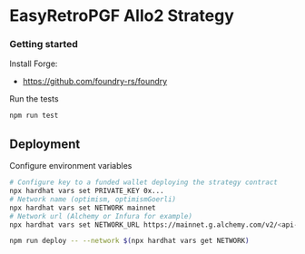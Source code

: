 # EasyRetroPGF Allo2 Strategy

### Getting started

Install Forge:

- https://github.com/foundry-rs/foundry

Run the tests

```sh
npm run test
```

## Deployment

Configure environment variables

```sh
# Configure key to a funded wallet deploying the strategy contract
npx hardhat vars set PRIVATE_KEY 0x...
# Network name (optimism, optimismGoerli)
npx hardhat vars set NETWORK mainnet
# Network url (Alchemy or Infura for example)
npx hardhat vars set NETWORK_URL https://mainnet.g.alchemy.com/v2/<api-key>
```

```sh
npm run deploy -- --network $(npx hardhat vars get NETWORK)
```
